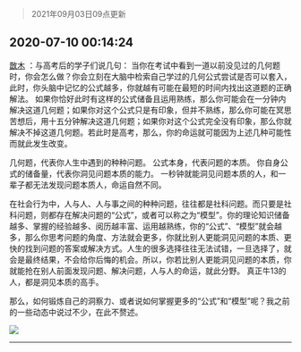 > 2021年09月03日09点更新
<link rel="stylesheet" href="https://cdn.jsdelivr.net/gh/taotie6/sampleJSON@main/css/photo_show.css">


 ## 2020-07-10 00:14:24 

 [㪚木](https://www.coolapk.com/feed/20094100?shareKey=ZDc0MTZkZTNhMWI0NjEzMTc1NmI~) ：与高考后的学子们说几句：
当你在考试中看到一道以前没见过的几何题时，你会怎么做？你会立刻在大脑中检索自己学过的几何公式尝试是否可以套入，此时，你头脑中记忆的公式越多，你就越有可能在最短的时间内找出这道题的正确解法。
如果你恰好此时有这样的公式储备且运用熟练<!--break-->，那么你可能会在一分钟内解决这道几何题；如果你对这个公式只是有印象，但并不熟练，那么你可能在冥思苦想后，用十五分钟解决这道几何题；如果你对这个公式完全没有印象，那么你就解决不掉这道几何题。若此时是高考，那么，你的命运就可能因为上述几种可能性而就此发生改变。

几何题，代表你人生中遇到的种种问题。
公式本身，代表问题的本质。
你自身公式的储备量，代表你洞见问题本质的能力。
一秒钟就能洞见问题本质的人，和一辈子都无法发现问题本质人，命运自然不同。

在社会行为中，人与人、人与事之间的种种问题，往往都是社科问题。而只要是社科问题，则都存在解决问题的“公式”，或者可以称之为“模型”。你的理论知识储备越多、掌握的经验越多、阅历越丰富、运用越熟练，你的“公式”、“模型”就会越多，那么你思考问题的角度、方法就会更多，你就比别人更能洞见问题的本质、更快的找到问题的答案或解决方式。人生的很多选择往往无法试错，一旦选择了，就会是最终结果，不会给你后悔的机会。所以，你若比别人更能洞见问题的本质，你就能抢在别人前面发现问题、解决问题，人与人的命运，就此分野。
真正牛13的人，都是洞见本质的高手。

那么，如何锻炼自己的洞察力、或者说如何掌握更多的“公式”和“模型”呢？我之前的一些动态中说过不少，在此不赘述。 

<div class="album">
<img class="img-item" src="http://image.coolapk.com/feed/2020/0710/00/1081091_b96dcbf0_1263_4826@500x200.gif" />
</div>

 ------- 


